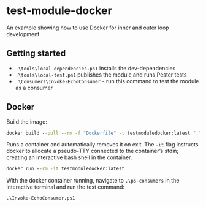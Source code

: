 # test-module-docker
An example showing how to use Docker for inner and outer loop development

## Getting started

- `.\tools\local-dependencies.ps1` installs the dev-dependencies
- `.\tools\local-test.ps1` publishes the module and runs Pester tests
- `.\Consumers\Invoke-EchoConsumer` - run this command to test the module as a consumer

## Docker

Build the image:

```cmd
docker build --pull --rm -f "Dockerfile" -t testmoduledocker:latest "."
```

Runs a container and automatically removes it on exit. The `-it` flag instructs docker to allocate a pseudo-TTY connected to the container’s stdin; creating an interactive bash shell in the container.

```cmd
docker run --rm -it testmoduledocker:latest
```

With the docker container running, navigate to `.\ps-consumers` in the interactive terminal and run the test command:

```cmd
.\Invoke-EchoConsumer.ps1
```